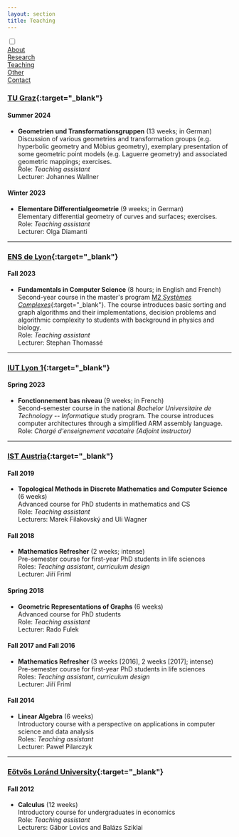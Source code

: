 ```yaml
---
layout: section
title: Teaching
---
```


<div class="flex-container">
  <input id="toggle" type="checkbox">
  <div class="flex-item"><a href="{{ "/" | absolute_url }}">About</a></div>
  <div class="flex-item"><a href="research.html">Research</a></div>
  <div class="flex-item" id="active"><a href="teaching.html">Teaching</a></div>
  <div class="flex-item"><a href="other.html">Other</a></div>
  <div class="flex-item"><a href="contact.html">Contact</a></div>
  <div class="flex-item" id="hamburger">
    <label for="toggle">
      <i class="fas fa-bars" id="bars"></i>
      <i class="fas fa-times" id="times"></i>
    </label>
    </div>
</div>

### [TU Graz](https://www.tugraz.at/en/home){:target="_blank"}

#### Summer 2024

- **Geometrien und Transformationsgruppen** (13 weeks; in German) <br> Discussion of various geometries and transformation groups (e.g. hyperbolic geometry and Möbius geometry), exemplary presentation of some geometric point models (e.g. Laguerre geometry) and associated geometric mappings; exercises. <br> Role: _Teaching assistant_ <br> Lecturer: Johannes Wallner

#### Winter 2023

- **Elementare Differentialgeometrie** (9 weeks; in German) <br> Elementary differential geometry of curves and surfaces; exercises. <br> Role: _Teaching assistant_ <br> Lecturer: Olga Diamanti

___


### [ENS de Lyon](https://www.ens-lyon.fr/en/){:target="_blank"}

#### Fall 2023

- **Fundamentals in Computer Science** (8 hours; in English and French) <br> Second-year course in the master's program [M2 _Systèmes Complexes_](https://www.ens-lyon.fr/MasterSDM/fr/master-2/m2-systemes-complexes){:target="_blank"}. The course introduces basic sorting and graph algorithms and their implementations, decision problems and algorithmic complexity to students with background in physics and biology. <br> Role: _Teaching assistant_ <br> Lecturer: Stephan Thomassé

___


### [IUT Lyon 1](https://iut.univ-lyon1.fr/){:target="_blank"}

#### Spring 2023

- **Fonctionnement bas niveau** (9 weeks; in French) <br> Second-semester course in the national _Bachelor Universitaire de Technology -- Informatique_ study program. The course introduces computer architectures through a simplified ARM assembly language. <br> Role: _Chargé d'enseignement vacataire (Adjoint instructor)_

___


### [IST Austria](https://phd.pages.ista.ac.at/){:target="_blank"}

#### Fall 2019

- **Topological Methods in Discrete Mathematics and Computer Science** (6 weeks) <br> Advanced course for PhD students in mathematics and CS <br> Role: _Teaching assistant_ <br> Lecturers: Marek Filakovský and Uli Wagner

#### Fall 2018

- **Mathematics Refresher** (2 weeks; intense) <br> Pre-semester course for first-year PhD students in life sciences <br> Roles: _Teaching assistant_, _curriculum design_ <br> Lecturer: Jiří Friml

#### Spring 2018

- **Geometric Representations of Graphs** (6 weeks) <br> Advanced course for PhD students <br>  Role: _Teaching assistant_ <br> Lecturer: Rado Fulek

#### Fall 2017 and Fall 2016

- **Mathematics Refresher** (3 weeks [2016], 2 weeks [2017]; intense) <br> Pre-semester course for first-year PhD students in life sciences <br> Roles: _Teaching assistant_, _curriculum design_ <br> Lecturer: Jiří Friml

#### Fall 2014

- **Linear Algebra** (6 weeks) <br> Introductory course with a perspective on applications in computer science and data analysis <br> Roles: _Teaching assistant_ <br> Lecturer: Paweł Pilarczyk

___


### [Eötvös Loránd University](https://www.elte.hu/en/){:target="_blank"}

#### Fall 2012

- **Calculus** (12 weeks) <br> Introductory course for undergraduates in economics <br> Role: _Teaching assistant_ <br> Lecturers: Gábor Lovics and Balázs Sziklai
